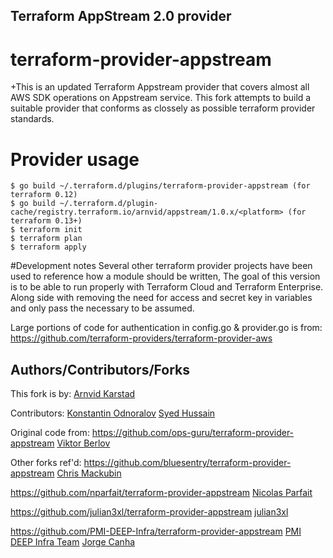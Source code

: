 ## Terraform AppStream 2.0 provider
# terraform-provider-appstream




+This is an updated Terraform Appstream provider that covers almost all AWS SDK operations on Appstream service. This fork attempts to build a suitable provider that conforms as clossely as possible terraform provider standards.


# Provider usage

```
$ go build ~/.terraform.d/plugins/terraform-provider-appstream (for terraform 0.12)
$ go build ~/.terraform.d/plugin-cache/registry.terraform.io/arnvid/appstream/1.0.x/<platform> (for terraform 0.13+)
$ terraform init
$ terraform plan
$ terraform apply
```

#Development notes
Several other terraform provider projects have been used to reference how a module should be written,
The goal of this version is to be able to run properly with Terraform Cloud and Terraform Enterprise.
Along side with removing the need for access and secret key in variables and only pass the necessary
to be assumed.

Large portions of code for authentication in config.go & provider.go is from:
https://github.com/terraform-providers/terraform-provider-aws

## Authors/Contributors/Forks
This fork is by:
[Arnvid Karstad](https://github.com/arnvid)

Contributors:
[Konstantin Odnoralov](https://github.com/hostmit)
[Syed Hussain](https://github.com/suhussai)

Original code from:
https://github.com/ops-guru/terraform-provider-appstream
[Viktor Berlov](https://github.com/vktr-brlv)

Other forks ref'd:
https://github.com/bluesentry/terraform-provider-appstream
[Chris Mackubin](https://github.com/chris-mackubin)

https://github.com/nparfait/terraform-provider-appstream
[Nicolas Parfait](https://github.com/nparfait)

https://github.com/julian3xl/terraform-provider-appstream
[julian3xl](https://github.com/julian3xl)

https://github.com/PMI-DEEP-Infra/terraform-provider-appstream
[PMI DEEP Infra Team](https://github.com/PMI-DEEP-Infra)
[Jorge Canha](jorge.canha@pmi.com)
